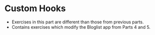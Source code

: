 # Custom Hooks
- Exercises in this part are different than those from previous parts.
- Contains exercises which modify the Bloglist app from Parts 4 and 5.


